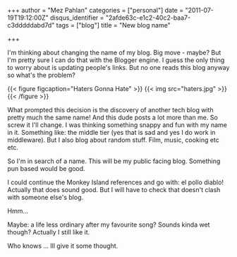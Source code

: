 +++
author = "Mez Pahlan"
categories = ["personal"]
date = "2011-07-19T19:12:00Z"
disqus_identifier = "2afde63c-e1c2-40c2-baa7-c3dddddabd7d"
tags = ["blog"]
title = "New blog name"

+++

I'm thinking about changing the name of my blog. Big move - maybe? But I'm pretty sure I can do that with the Blogger
engine. I guess the only thing to worry about is updating people's links. But no one reads this blog anyway so what's
the problem?

{{< figure figcaption="Haters Gonna Hate" >}}
    {{< img src="haters.jpg" >}}
{{< /figure >}}

<!--more-->

What prompted this decision is the discovery of another tech blog with pretty much the same name! And this dude posts a
lot more than me. So screw it I'll change. I was thinking something snappy and fun with my name in it. Something like:
the middle tier (yes that is sad and yes I do work in middleware). But I also blog about random stuff. Film, music,
cooking etc etc.

So I'm in search of a name. This will be my public facing blog. Something pun based would be good.

I could continue the Monkey Island references and go with: el pollo diablo! Actually that does sound good. But I will
have to check that doesn't clash with someone else's blog.

Hmm...

Maybe: a life less ordinary after my favourite song? Sounds kinda wet though? Actually I still like it.

Who knows ... Ill give it some thought.
